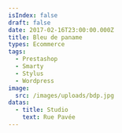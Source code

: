 ```yaml
---
isIndex: false
draft: false
date: 2017-02-16T23:00:00.000Z
title: Bleu de paname
types: Ecommerce
tags:
  - Prestashop
  - Smarty
  - Stylus
  - Wordpress
image:
  src: /images/uploads/bdp.jpg
datas:
  - title: Studio
    text: Rue Pavée
---
```

